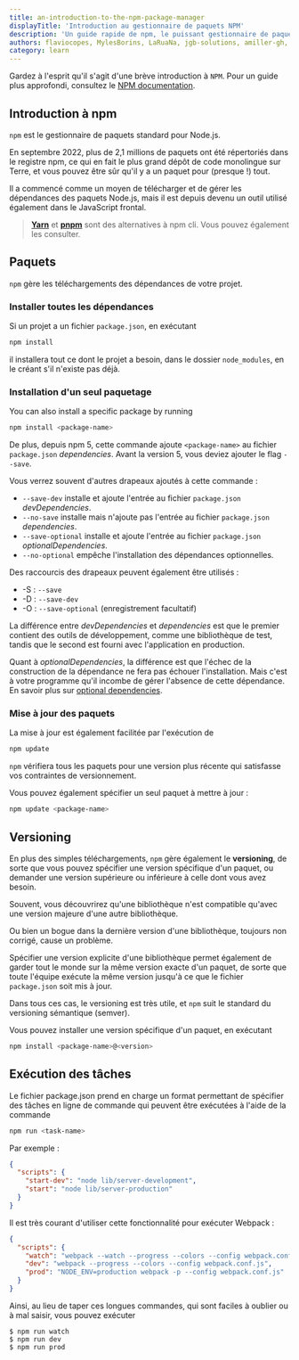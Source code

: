```yaml
---
title: an-introduction-to-the-npm-package-manager
displayTitle: 'Introduction au gestionnaire de paquets NPM'
description: 'Un guide rapide de npm, le puissant gestionnaire de paquets clé du succès de Node.js. En janvier 2017, plus de 350000 paquets ont été signalés comme étant répertoriés dans le registre npm, ce qui en fait le plus grand dépôt de code monolingue sur Terre, et vous pouvez être sûr qu'il y a un paquet pour (presque !) tout.'
authors: flaviocopes, MylesBorins, LaRuaNa, jgb-solutions, amiller-gh, ahmadawais, AugustinMaurou
category: learn
---
```


<Alert>Gardez à l'esprit qu'il s'agit d'une brève introduction à <code>NPM</code>. Pour un guide plus approfondi, consultez le <a href="https://docs.npmjs.com/">NPM documentation</a>.</Alert>

## Introduction à npm

`npm` est le gestionnaire de paquets standard pour Node.js.

En septembre 2022, plus de 2,1 millions de paquets ont été répertoriés dans le registre npm, ce qui en fait le plus grand dépôt de code monolingue sur Terre, et vous pouvez être sûr qu'il y a un paquet pour (presque !) tout.

Il a commencé comme un moyen de télécharger et de gérer les dépendances des paquets Node.js, mais il est depuis devenu un outil utilisé également dans le JavaScript frontal.

> [**Yarn**](https://yarnpkg.com/en/) et [**pnpm**](https://pnpm.io) sont des alternatives à npm cli. Vous pouvez également les consulter.

## Paquets

`npm` gère les téléchargements des dépendances de votre projet.

### Installer toutes les dépendances

Si un projet a un fichier `package.json`, en exécutant

```bash
npm install
```

il installera tout ce dont le projet a besoin, dans le dossier `node_modules`, en le créant s'il n'existe pas déjà.

### Installation d'un seul paquetage

You can also install a specific package by running

```bash
npm install <package-name>
```

De plus, depuis npm 5, cette commande ajoute `<package-name>` au fichier `package.json` _dependencies_. Avant la version 5, vous deviez ajouter le flag `--save`.

Vous verrez souvent d'autres drapeaux ajoutés à cette commande :

- `--save-dev` installe et ajoute l'entrée au fichier `package.json` _devDependencies_.
- `--no-save` installe mais n'ajoute pas l'entrée au fichier `package.json` _dependencies_.
- `--save-optional` installe et ajoute l'entrée au fichier `package.json` _optionalDependencies_.
- `--no-optional` empêche l'installation des dépendances optionnelles.

Des raccourcis des drapeaux peuvent également être utilisés :

- \-S : `--save`
- \-D : `--save-dev`
- \-O : `--save-optional` (enregistrement facultatif)

La différence entre _devDependencies_ et _dependencies_ est que le premier contient des outils de développement, comme une bibliothèque de test, tandis que le second est fourni avec l'application en production.

Quant à _optionalDependencies_, la différence est que l'échec de la construction de la dépendance ne fera pas échouer l'installation. Mais c'est à votre programme qu'il incombe de gérer l'absence de cette dépendance. En savoir plus sur [optional dependencies](https://docs.npmjs.com/cli/v7/configuring-npm/package-json#optionaldependencies).

### Mise à jour des paquets

La mise à jour est également facilitée par l'exécution de

```bash
npm update
```

`npm` vérifiera tous les paquets pour une version plus récente qui satisfasse vos contraintes de versionnement.

Vous pouvez également spécifier un seul paquet à mettre à jour :

```bash
npm update <package-name>
```

## Versioning

En plus des simples téléchargements, `npm` gère également le **versioning**, de sorte que vous pouvez spécifier une version spécifique d'un paquet, ou demander une version supérieure ou inférieure à celle dont vous avez besoin.

Souvent, vous découvrirez qu'une bibliothèque n'est compatible qu'avec une version majeure d'une autre bibliothèque.

Ou bien un bogue dans la dernière version d'une bibliothèque, toujours non corrigé, cause un problème.

Spécifier une version explicite d'une bibliothèque permet également de garder tout le monde sur la même version exacte d'un paquet, de sorte que toute l'équipe exécute la même version jusqu'à ce que le fichier `package.json` soit mis à jour.

Dans tous ces cas, le versioning est très utile, et `npm` suit le standard du versioning sémantique (semver).

Vous pouvez installer une version spécifique d'un paquet, en exécutant

```bash
npm install <package-name>@<version>
```

## Exécution des tâches

Le fichier package.json prend en charge un format permettant de spécifier des tâches en ligne de commande qui peuvent être exécutées à l'aide de la commande

```bash
npm run <task-name>
```

Par exemple :

```json
{
  "scripts": {
    "start-dev": "node lib/server-development",
    "start": "node lib/server-production"
  }
}
```

Il est très courant d'utiliser cette fonctionnalité pour exécuter Webpack :

```json
{
  "scripts": {
    "watch": "webpack --watch --progress --colors --config webpack.conf.js",
    "dev": "webpack --progress --colors --config webpack.conf.js",
    "prod": "NODE_ENV=production webpack -p --config webpack.conf.js"
  }
}
```

Ainsi, au lieu de taper ces longues commandes, qui sont faciles à oublier ou à mal saisir, vous pouvez exécuter

```console
$ npm run watch
$ npm run dev
$ npm run prod
```
